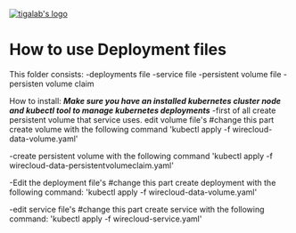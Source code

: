 [![tigalab's logo](https://raw.githubusercontent.com/tigalab/kubernetes-deployments-docker-wirecloud/tigalab/1.3-kubernetes-deployments/tiga-ico.JPG)](https://www.tiga.com.tr/)


# How to use Deployment files
This folder consists:
-deployments file
-service file
-persistent volume file
-persisten volume claim

How to install:
***Make sure you have  an installed kubernetes cluster node and kubectl tool to manage kubernetes deployments***
-first of all create persistent volume that service uses.
edit volume file's #change this part
 create volume with the following command
'kubectl apply -f wirecloud-data-volume.yaml'

-create persistent volume with the following command
'kubectl apply -f wirecloud-data-persistentvolumeclaim.yaml'

-Edit the deployment file's #change this part
 create deployment with the following command:
'kubectl apply -f wirecloud-data-volume.yaml'

-edit service file's #change this part
 create service with the following command:
'kubectl apply -f wirecloud-service.yaml'








